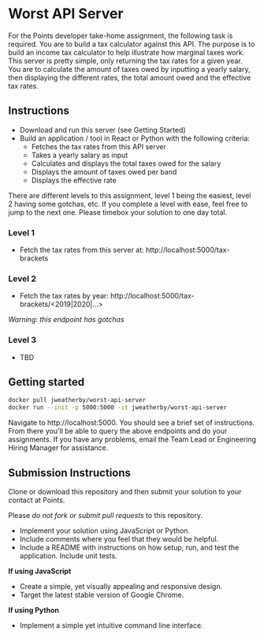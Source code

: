 # Worst API Server

For the Points developer take-home assignment, the following task is required. You are to build a tax calculator against this API. The purpose is to build an income tax calculator to help illustrate how marginal taxes work. This server is pretty simple, only returning the tax rates for a given year. You are to calculate the amount of taxes owed by inputting a yearly salary, then displaying the different rates, the total amount owed and the effective tax rates.

## Instructions

* Download and run this server (see Getting Started)
* Build an application / tool in React or Python with the following criteria:
    * Fetches the tax rates from this API server
    * Takes a yearly salary as input
    * Calculates and displays the total taxes owed for the salary
    * Displays the amount of taxes owed per band
    * Displays the effective rate

There are different levels to this assignment, level 1 being the easiest, level 2 having some gotchas, etc. If you complete a level with ease, feel free to jump to the next one. Please timebox your solution to one day total.

### Level 1

* Fetch the tax rates from this server at: http://localhost:5000/tax-brackets

### Level 2

* Fetch the tax rates by year: http://localhost:5000/tax-brackets/<2019|2020|...>

_Warning: this endpoint has gotchas_

### Level 3

* TBD


## Getting started

```bash
docker pull jweatherby/worst-api-server
docker run --init -p 5000:5000 -it jweatherby/worst-api-server
```

Navigate to http://localhost:5000. You should see a brief set of instructions. From there you'll be able to query the above endpoints and do your assignments. If you have any problems, email the Team Lead or Engineering Hiring Manager for assistance.

## Submission Instructions

Clone or download this repository and then submit your solution to your contact at Points.

Please *do not fork or submit pull requests* to this repository.

* Implement your solution using JavaScript or Python.
* Include comments where you feel that they would be helpful.
* Include a README with instructions on how setup, run, and test the application.
Include unit tests.

**If using JavaScript**

* Create a simple, yet visually appealing and responsive design.
* Target the latest stable version of Google Chrome.

**If using Python**

* Implement a simple yet intuitive command line interface.
